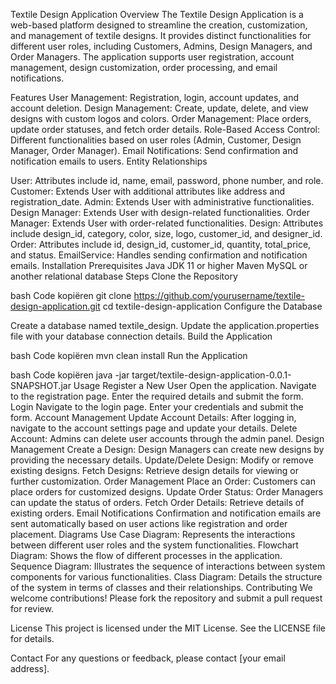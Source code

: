 Textile Design Application
Overview
The Textile Design Application is a web-based platform designed to streamline the creation, customization, and management of textile designs. It provides distinct functionalities for different user roles, including Customers, Admins, Design Managers, and Order Managers. The application supports user registration, account management, design customization, order processing, and email notifications.

Features
User Management: Registration, login, account updates, and account deletion.
Design Management: Create, update, delete, and view designs with custom logos and colors.
Order Management: Place orders, update order statuses, and fetch order details.
Role-Based Access Control: Different functionalities based on user roles (Admin, Customer, Design Manager, Order Manager).
Email Notifications: Send confirmation and notification emails to users.
Entity Relationships

User: Attributes include id, name, email, password, phone number, and role.
Customer: Extends User with additional attributes like address and registration_date.
Admin: Extends User with administrative functionalities.
Design Manager: Extends User with design-related functionalities.
Order Manager: Extends User with order-related functionalities.
Design: Attributes include design_id, category, color, size, logo, customer_id, and designer_id.
Order: Attributes include id, design_id, customer_id, quantity, total_price, and status.
EmailService: Handles sending confirmation and notification emails.
Installation
Prerequisites
Java JDK 11 or higher
Maven
MySQL or another relational database
Steps
Clone the Repository

bash
Code kopiëren
git clone https://github.com/yourusername/textile-design-application.git
cd textile-design-application
Configure the Database

Create a database named textile_design.
Update the application.properties file with your database connection details.
Build the Application

bash
Code kopiëren
mvn clean install
Run the Application

bash
Code kopiëren
java -jar target/textile-design-application-0.0.1-SNAPSHOT.jar
Usage
Register a New User
Open the application.
Navigate to the registration page.
Enter the required details and submit the form.
Login
Navigate to the login page.
Enter your credentials and submit the form.
Account Management
Update Account Details: After logging in, navigate to the account settings page and update your details.
Delete Account: Admins can delete user accounts through the admin panel.
Design Management
Create a Design: Design Managers can create new designs by providing the necessary details.
Update/Delete Design: Modify or remove existing designs.
Fetch Designs: Retrieve design details for viewing or further customization.
Order Management
Place an Order: Customers can place orders for customized designs.
Update Order Status: Order Managers can update the status of orders.
Fetch Order Details: Retrieve details of existing orders.
Email Notifications
Confirmation and notification emails are sent automatically based on user actions like registration and order placement.
Diagrams
Use Case Diagram: Represents the interactions between different user roles and the system functionalities.
Flowchart Diagram: Shows the flow of different processes in the application.
Sequence Diagram: Illustrates the sequence of interactions between system components for various functionalities.
Class Diagram: Details the structure of the system in terms of classes and their relationships.
Contributing
We welcome contributions! Please fork the repository and submit a pull request for review.

License
This project is licensed under the MIT License. See the LICENSE file for details.

Contact
For any questions or feedback, please contact [your email address].
